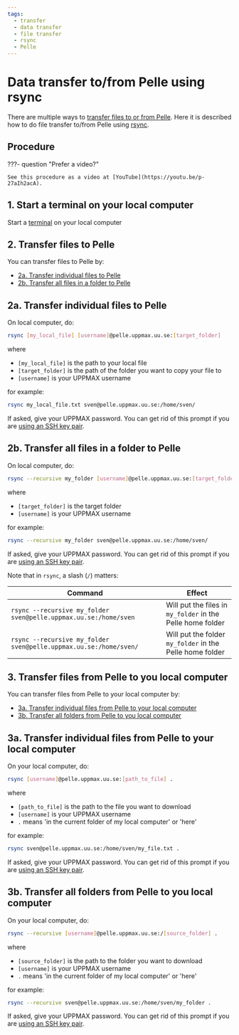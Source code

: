 ```yaml
---
tags:
  - transfer
  - data transfer
  - file transfer
  - rsync
  - Pelle
---
```


# Data transfer to/from Pelle using rsync

There are multiple ways to [transfer files to or from Pelle](../cluster_guides/transfer_pelle.md).
Here it is described how to do file transfer to/from Pelle
using [rsync](../software/rsync.md).

## Procedure

???- question "Prefer a video?"

    See this procedure as a video at [YouTube](https://youtu.be/p-27aIh2acA).

## 1. Start a terminal on your local computer

Start a [terminal](../software/terminal.md) on your local computer

## 2. Transfer files to Pelle

You can transfer files to Pelle by:

- [2a. Transfer individual files to Pelle](#2a-transfer-individual-files-to-pelle)
- [2b. Transfer all files in a folder to Pelle](#2b-transfer-all-files-in-a-folder-to-pelle)

## 2a. Transfer individual files to Pelle

On local computer, do:

```bash
rsync [my_local_file] [username]@pelle.uppmax.uu.se:[target_folder]
```

where

- `[my_local_file]` is the path to your local file
- `[target_folder]` is the path of the folder you want to copy your file to
- `[username]` is your UPPMAX username

for example:

```bash
rsync my_local_file.txt sven@pelle.uppmax.uu.se:/home/sven/
```

If asked, give your UPPMAX password.
You can get rid of this prompt if you are
[using an SSH key pair](ssh_key_use_pelle.md).

## 2b. Transfer all files in a folder to Pelle

On local computer, do:

```bash
rsync --recursive my_folder [username]@pelle.uppmax.uu.se:[target_folder]
```

where

- `[target_folder]` is the target folder
- `[username]` is your UPPMAX username

for example:

```bash
rsync --recursive my_folder sven@pelle.uppmax.uu.se:/home/sven/
```

If asked, give your UPPMAX password.
You can get rid of this prompt if you are
[using an SSH key pair](ssh_key_use_pelle.md).

Note that in `rsync`, a slash (`/`) matters:

Command                                                            |Effect
-------------------------------------------------------------------|------------------------------------------------------------
`rsync --recursive my_folder sven@pelle.uppmax.uu.se:/home/sven` |Will put the files in `my_folder` in the Pelle home folder
`rsync --recursive my_folder sven@pelle.uppmax.uu.se:/home/sven/`|Will put the folder `my_folder` in the Pelle home folder

## 3. Transfer files from Pelle to you local computer

You can transfer files from Pelle to your local computer by:

- [3a. Transfer individual files from Pelle to your local computer](#3a-transfer-individual-files-from-pelle-to-your-local-computer)
- [3b. Transfer all folders from Pelle to you local computer](#3b-transfer-all-folders-from-pelle-to-you-local-computer)

## 3a. Transfer individual files from Pelle to your local computer

On your local computer, do:

```bash
rsync [username]@pelle.uppmax.uu.se:[path_to_file] .
```

where

- `[path_to_file]` is the path to the file you want to download
- `[username]` is your UPPMAX username
- `.` means 'in the current folder of my local computer' or 'here'

for example:

```bash
rsync sven@pelle.uppmax.uu.se:/home/sven/my_file.txt .
```

If asked, give your UPPMAX password.
You can get rid of this prompt if you are
[using an SSH key pair](ssh_key_use_pelle.md).

## 3b. Transfer all folders from Pelle to you local computer

On your local computer, do:

```bash
rsync --recursive [username]@pelle.uppmax.uu.se:/[source_folder] .
```

where

- `[source_folder]` is the path to the folder you want to download
- `[username]` is your UPPMAX username
- `.` means 'in the current folder of my local computer' or 'here'

for example:

```bash
rsync --recursive sven@pelle.uppmax.uu.se:/home/sven/my_folder .
```

If asked, give your UPPMAX password.
You can get rid of this prompt if you are
[using an SSH key pair](ssh_key_use_pelle.md).
